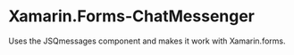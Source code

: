# Xamarin.Forms-ChatMessenger
Uses the JSQmessages component and makes it work with Xamarin.forms. 
